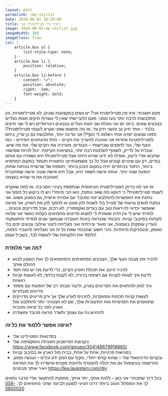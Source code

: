 ```yaml
---
layout: post
permalink: /me-stylist
date: 2018-06-01 18:29:00
title: איזו מין סטייליסטית אני?
image: 2018-06-01-me-stylist.jpg
imageWidth: 360
imageClass: flow
css: |
    article.box ul {
        list-style-type: none;
    }
    article.box li {
        position: relative;
    }
    article.box li:before {
        content: "✔️";
        position: absolute;
        right: -2em;
        font-weight: bold;
    }
---
```


פעם חשבתי: איזו מין סטייליסטית אני?
יש נשים במקצועות שונים, לא סטייליסטיות, והן מתלבשות הרבה יותר נועז ממני.
פעם התביישתי שאין לי עשרות תיקים וזוגות נעליים בצבעים שונים.
ביום יום אני נועלת שני זוגות נעליים בצבעים ניטראליים ויש לי שני תיקים בלבד - אחד תיק גב והשני תיק צד.
אז מה פתאום שאני אקרא לעצמי סטייליסטית?!
ולמה שנשים יזמינו אותי וישלמו לי כסף?!
אני עדינה יותר, מתלבשת גם כן עדין, ביחס לסטייליסטיות אחרות אני אוהבת להעריך את הקיים - החל מהנתונים הפיזיים - כמו הגוף שלי, ועד לחפצים שברשותי – הבגדים.
מערכיה את הקיים שלי. את מה שיש.
עובדת על לדייק, לשאוף לשלמות רבה יותר, במציאות הקיימת.
יכול להיות שמישהי שתבוא אליי ליעוץ, ואפילו לא ידעו שהיא היתה אצל סטייליסטית!
היא נשארה עם אותם בגדים, רק עם שינויים קטנים אבל כל כך משמעותיים: החצאית תעמוד במקום המחמיא ביותר, התפר בכתפיים יהיה במקום הנכון ביותר, תוספת של שרשרת נוכחות שתתן הופעה שווה יותר.
אותה אישה  תשאר היא, אבל היא אישה שונה: אישה שמחוברת ואוהבת את מי שהיא בעצמה!

אז אני לא בדיוק הסטייליסטית הטיפוסית שנתפסת בעיניי הסביבה. אז למה שאקרא לעצמי סטייליסטית?
כי דווקא מה שאני נותנת, הוא הכי מיוחד! ויש לו ביקוש כל הזמן!
אני נותנת את האפשרות להתלבש יפה ומכובד עם אמירה אישית, גם בסגנון פשוט.
אני נותנת לנשים נגיעות של סטייל בלי לשנות להן סגנון או להפוך להן את הארון.
אני מראה שאפשר וכדאי להיראות טוב עם בגדים ואקססוריז, לא רבים, אבל מדוייקים ונכונים...
למדתי שיש לי עין חדה שעוזרת לי למצוא פריטים מחמיאים בקלות כאשר אני מלווה לקוחות בסיבובי קניות.
והבנתי שכנראה בזכות העובדה שבמשך שנים למדתי והתעסקתי (ועדיין עוסקת) באמנות, אני מאוד יצירתית ואני מצליחה ליצור שילובי צבעים יפים בלי מאמץ, ובטכניקות מיוחדות.
והכי חשוב שהבנתי שאת כל זה אני מצליחה להעביר הלאה, וללמד את הלקוחות שלי לעשות לבד, בשביל עצמן!

### מה אני מלמדת?
* להכיר את מבנה הגוף שלך, הצבעים המתאימים והמחמיאים לך ואת הסגנון לבוש ההולם אותך
* להכיר היטב את תכולת הארון הקיים, כדי לדעת מה יש ומה חסר
* לדעת איך לצאת לקניות עם רשימה ברורה, לא לקנות בדחף, לא לעשות קניות רגשיות
* איך לאזן ולהתאים את הפריטים בארון, וליצור מבחר רב של הופעות עם מספר פריטים מובחרים
* לעשות קניות חכמות וממוקדות, להכניס לארון שלך אך ורק פריטים מדוייקים שתואמים את הפנימיות ואת החיצוניות שלך, וגם לא תצטרכי יותר להתלבט מול הארון לפני כל יציאה מהבית
* להרגיש נח עם עצמך ולשדר מראה מכובד ומשודרג

### איפה אפשר ללמוד את כל זה?
* בסדנאות הסטיילינג שלי
* בקבוצת הפייסבוק הפעילה והמקסימה שלי <https://www.facebook.com/groups/304148679918860/>
* בפגישות פרטיות, אחת על אחת, בבית מול הארון או בסיבוב קניות
* ובקרוס הדיגיטאלי שלי – שהוא קורס ייחודי, מקיף עם המון ידע וכלים – ועכשיו ממש, ההרשמה בעיצומה! גם את יכולה להצטרף וליהנות מקורס שישדרג לך את המראה ויאיר אותך מבפנים <https://lea.laukstein.com/diy>

בכל דרך שתבחרי אני כאן – ללוות אותך, יחד איתך,
מוזמנת להתקשר אליי ונדבר
נתאים לך את המסלול הטוב ביותר דרכו תגיעי לסגנון ולביגוד שהכי מחמיאים לך. [058-5800020](tel:0585800020)
